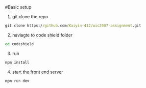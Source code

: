 #Basic setup
1. git clone the repo 
```cmd
git clone https://github.com/Kaiyin-412/wic2007-assignment.git
```

2. naviagte to code shield folder
```cmd
cd codeshield
```

3. run 
```cmd
npm install 
```

4. start the front end server
```cmd
npm run dev
```


